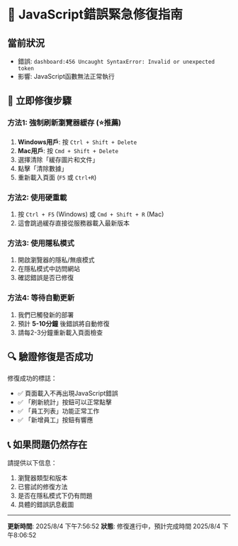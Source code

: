 # 🚨 JavaScript錯誤緊急修復指南

## 當前狀況
- 錯誤: `dashboard:456 Uncaught SyntaxError: Invalid or unexpected token`
- 影響: JavaScript函數無法正常執行

## 🔧 立即修復步驟

### 方法1: 強制刷新瀏覽器緩存 (⭐推薦)
1. **Windows用戶**: 按 `Ctrl + Shift + Delete`
2. **Mac用戶**: 按 `Cmd + Shift + Delete`
3. 選擇清除「緩存圖片和文件」
4. 點擊「清除數據」
5. 重新載入頁面 (`F5` 或 `Ctrl+R`)

### 方法2: 使用硬重載
1. 按 `Ctrl + F5` (Windows) 或 `Cmd + Shift + R` (Mac)
2. 這會跳過緩存直接從服務器載入最新版本

### 方法3: 使用隱私模式
1. 開啟瀏覽器的隱私/無痕模式
2. 在隱私模式中訪問網站
3. 確認錯誤是否已修復

### 方法4: 等待自動更新
1. 我們已觸發新的部署
2. 預計 **5-10分鐘** 後錯誤將自動修復
3. 請每2-3分鐘重新載入頁面檢查

## 🔍 驗證修復是否成功

修復成功的標誌：
- ✅ 頁面載入不再出現JavaScript錯誤
- ✅ 「刷新統計」按鈕可以正常點擊
- ✅ 「員工列表」功能正常工作
- ✅ 「新增員工」按鈕有響應

## 📞 如果問題仍然存在

請提供以下信息：
1. 瀏覽器類型和版本
2. 已嘗試的修復方法
3. 是否在隱私模式下仍有問題
4. 具體的錯誤訊息截圖

---
**更新時間**: 2025/8/4 下午7:56:52
**狀態**: 修復進行中，預計完成時間 2025/8/4 下午8:06:52
